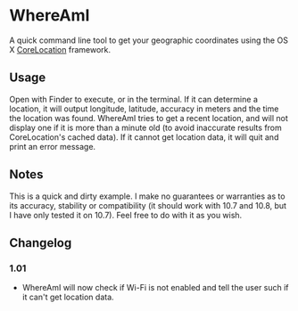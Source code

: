 # WhereAmI
A quick command line tool to get your geographic coordinates using the OS X [CoreLocation](http://en.wikipedia.org/wiki/CoreLocation) framework.

## Usage
Open with Finder to execute, or in the terminal. If it can determine a location, it will output longitude, latitude, accuracy in meters and the time the location was found. WhereAmI tries to get a recent location, and will not display one if it is more than a minute old (to avoid inaccurate results from CoreLocation's cached data). If it cannot get location data, it will quit and print an error message.

## Notes
This is a quick and dirty example. I make no guarantees or warranties as to its accuracy, stability or compatibility (it should work with 10.7 and 10.8, but I have only tested it on 10.7). Feel free to do with it as you wish.

## Changelog
### 1.01
- WhereAmI will now check if Wi-Fi is not enabled and tell the user such if it can't get location data.